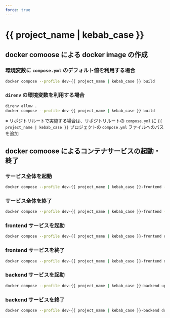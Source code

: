 ```yaml
---
force: true
---
```


# {{ project_name | kebab_case }}

## docker comoose による docker image の作成

### 環境変数に `compose.yml` のデフォルト値を利用する場合

```sh
docker compose --profile dev-{{ project_name | kebab_case }} build
```

### `direnv` の環境変数を利用する場合

```sh
direnv allow .
docker compose --profile dev-{{ project_name | kebab_case }} build
```

※ リポジトリルートで実施する場合は、リポジトリルートの `compose.yml` に `{{ project_name | kebab_case }}` プロジェクトの `compose.yml` ファイルへのパスを追加

## docker comoose によるコンテナサービスの起動・終了

### サービス全体を起動

```sh
docker compose --profile dev-{{ project_name | kebab_case }}-frontend --profile dev-{{ project_name | kebab_case }}-backend up -d
```

### サービス全体を終了

```sh
docker compose --profile dev-{{ project_name | kebab_case }}-frontend --profile dev-{{ project_name | kebab_case }}-end down
```

### frontend サービスを起動

```sh
docker compose --profile dev-{{ project_name | kebab_case }}-frontend up -d
```

### frontend サービスを終了

```sh
docker compose --profile dev-{{ project_name | kebab_case }}-frontend down
```

### backend サービスを起動

```sh
docker compose --profile dev-{{ project_name | kebab_case }}-backend up -d
```

### backend サービスを終了

```sh
docker compose --profile dev-{{ project_name | kebab_case }}-backend down
```

